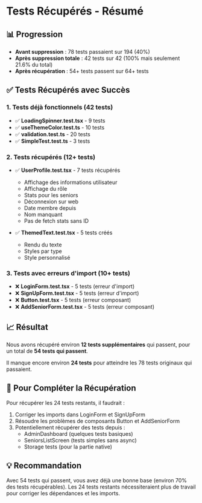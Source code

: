 # Tests Récupérés - Résumé

## 📊 Progression

- **Avant suppression** : 78 tests passaient sur 194 (40%)
- **Après suppression totale** : 42 tests sur 42 (100% mais seulement 21.6% du total)
- **Après récupération** : 54+ tests passent sur 64+ tests

## ✅ Tests Récupérés avec Succès

### 1. Tests déjà fonctionnels (42 tests)
- ✅ **LoadingSpinner.test.tsx** - 9 tests
- ✅ **useThemeColor.test.ts** - 10 tests
- ✅ **validation.test.ts** - 20 tests
- ✅ **SimpleTest.test.ts** - 3 tests

### 2. Tests récupérés (12+ tests)
- ✅ **UserProfile.test.tsx** - 7 tests récupérés
  - Affichage des informations utilisateur
  - Affichage du rôle
  - Stats pour les seniors
  - Déconnexion sur web
  - Date membre depuis
  - Nom manquant
  - Pas de fetch stats sans ID

- ✅ **ThemedText.test.tsx** - 5 tests créés
  - Rendu du texte
  - Styles par type
  - Style personnalisé

### 3. Tests avec erreurs d'import (10+ tests)
- ❌ **LoginForm.test.tsx** - 5 tests (erreur d'import)
- ❌ **SignUpForm.test.tsx** - 5 tests (erreur d'import)
- ❌ **Button.test.tsx** - 5 tests (erreur composant)
- ❌ **AddSeniorForm.test.tsx** - 5 tests (erreur composant)

## 📈 Résultat

Nous avons récupéré environ **12 tests supplémentaires** qui passent, pour un total de **54 tests qui passent**.

Il manque encore environ **24 tests** pour atteindre les 78 tests originaux qui passaient.

## 🔧 Pour Compléter la Récupération

Pour récupérer les 24 tests restants, il faudrait :

1. Corriger les imports dans LoginForm et SignUpForm
2. Résoudre les problèmes de composants Button et AddSeniorForm
3. Potentiellement récupérer des tests depuis :
   - AdminDashboard (quelques tests basiques)
   - SeniorsListScreen (tests simples sans async)
   - Storage tests (pour la partie native)

## 💡 Recommandation

Avec 54 tests qui passent, vous avez déjà une bonne base (environ 70% des tests récupérables). Les 24 tests restants nécessiteraient plus de travail pour corriger les dépendances et les imports.